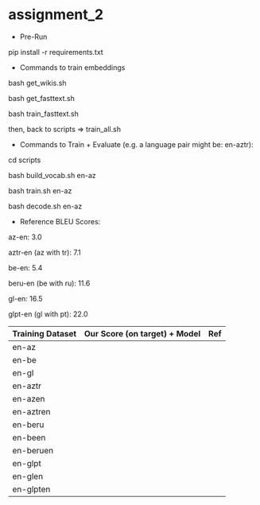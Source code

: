 # assignment_2

* Pre-Run

pip install -r requirements.txt

* Commands to train embeddings

bash get_wikis.sh

bash get_fasttext.sh

bash train_fasttext.sh

then, back to scripts => train_all.sh

* Commands to Train + Evaluate (e.g. a language pair might be: en-aztr):

cd scripts

bash build_vocab.sh en-az

bash train.sh en-az

bash decode.sh en-az

* Reference BLEU Scores:

az-en: 3.0

aztr-en (az with tr): 7.1

be-en: 5.4

beru-en (be with ru): 11.6

gl-en: 16.5

glpt-en (gl with pt): 22.0

| Training Dataset        | Our Score (on target) + Model        | Ref  |
| ------------- |:-------------:| -----:|
| en-az         |               |               |
| en-be         |               |               |
| en-gl         |               |               |
| en-aztr         |               |               |
| en-azen         |               |               |
| en-aztren         |               |               |
| en-beru         |               |               |
| en-been         |               |               |
| en-beruen         |               |               |
| en-glpt         |               |               |
| en-glen         |               |               |
| en-glpten         |               |               |

